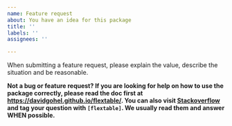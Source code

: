 ```yaml
---
name: Feature request
about: You have an idea for this package
title: ''
labels: ''
assignees: ''

---
```


When submitting a feature request, please explain the value, describe the situation and be reasonable.

**Not a bug or feature request? If you are looking for help on how to use the 
package correctly, please read the doc first at https://davidgohel.github.io/flextable/. 
You can also visit [Stackoverflow](https://stackoverflow.com/questions/tagged/flextable+r) 
and tag your question with `[flextable]`. We usually read them and answer WHEN possible.**  
